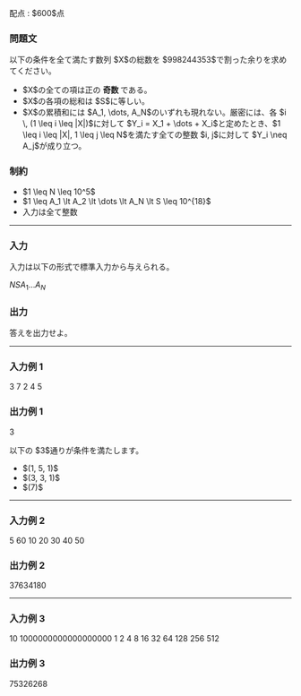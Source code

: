 
<div>

<span>

<span>

<p>
配点 : $600$点
</p>

<div>

<section>

### **問題文**

<p>
以下の条件を全て満たす数列 $X$の総数を $998244353$で割った余りを求めてください。
</p>

<ul>

<li>
$X$の全ての項は正の
<strong>
奇数
</strong>
である。
</li>

<li>
$X$の各項の総和は $S$に等しい。
</li>

<li>
$X$の累積和には $A_1, \dots, A_N$のいずれも現れない。厳密には、各 $i \, (1 \leq i \leq |X|)$に対して $Y_i = X_1 + \dots + X_i$と定めたとき、$1 \leq i \leq |X|, 1 \leq j \leq N$を満たす全ての整数 $i, j$に対して $Y_i \neq A_j$が成り立つ。
</li>

</ul>

</section>

</div>

<div>

<section>

### **制約**

<ul>

<li>
$1 \leq N \leq 10^5$
</li>

<li>
$1 \leq A_1 \lt A_2 \lt \dots \lt A_N \lt S \leq 10^{18}$
</li>

<li>
入力は全て整数
</li>

</ul>

</section>

</div>

---

<div>

<div>

<section>

### **入力**

<p>
入力は以下の形式で標準入力から与えられる。
</p>

<div>

$N$$S$$A_1$$\ldots$$A_N$
</div>

</section>

</div>

<div>

<section>

### **出力**

<p>
答えを出力せよ。
</p>

</section>

</div>

</div>

---

<div>

<section>

### **入力例 1**

<div>

3 7
2 4 5

</div>

</section>

</div>

<div>

<section>

### **出力例 1**

<div>

3

</div>

<p>
以下の $3$通りが条件を満たします。
</p>

<ul>

<li>
$(1, 5, 1)$
</li>

<li>
$(3, 3, 1)$
</li>

<li>
$(7)$
</li>

</ul>

</section>

</div>

---

<div>

<section>

### **入力例 2**

<div>

5 60
10 20 30 40 50

</div>

</section>

</div>

<div>

<section>

### **出力例 2**

<div>

37634180

</div>

</section>

</div>

---

<div>

<section>

### **入力例 3**

<div>

10 1000000000000000000
1 2 4 8 16 32 64 128 256 512

</div>

</section>

</div>

<div>

<section>

### **出力例 3**

<div>

75326268

</div>

</section>

</div>

</span>

</span>

</div>
